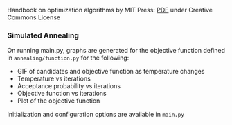 Handbook on optimization algorithms by MIT Press: [PDF](https://algorithmsbook.com/optimization/files/optimization.pdf) under Creative Commons License

### Simulated Annealing
On running main,py, graphs are generated for the objective function defined in `annealing/function.py` for the following:
- GIF of candidates and objective function as temperature changes
- Temperature vs iterations
- Acceptance probability vs iterations
- Objective function vs iterations
- Plot of the objective function

Initialization and configuration options are available in `main.py`
